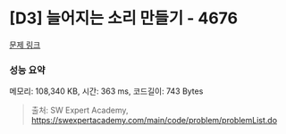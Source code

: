 # [D3] 늘어지는 소리 만들기 - 4676 

[문제 링크](https://swexpertacademy.com/main/code/problem/problemDetail.do?contestProbId=AWRKWITqfvIDFAV8) 

### 성능 요약

메모리: 108,340 KB, 시간: 363 ms, 코드길이: 743 Bytes



> 출처: SW Expert Academy, https://swexpertacademy.com/main/code/problem/problemList.do
